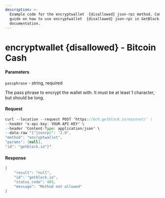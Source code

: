 ```yaml
---
description: >-
  Example code for the encryptwallet  {disallowed} json-rpc method. Сomplete
  guide on how to use encryptwallet  {disallowed} json-rpc in GetBlock.io Web3
  documentation.
---
```


# encryptwallet {disallowed} - Bitcoin Cash

#### Parameters

`passphrase` - string, required

The pass phrase to encrypt the wallet with. It must be at least 1 character, but should be long.

#### Request

```java
curl --location --request POST 'https://bch.getblock.io/mainnet/' \
--header 'x-api-key: YOUR-API-KEY' \
--header 'Content-Type: application/json' \
--data-raw '{"jsonrpc": "2.0",
"method": "encryptwallet",
"params": [null],
"id": "getblock.io"}'
```

#### Response

```java
{
    "result": "null",
    "id": "getblock.io",
    "status_code": 405,
    "message": "Method not allowed"
}
```
